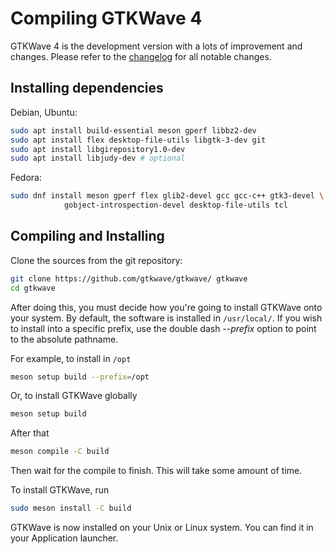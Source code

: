 # Compiling GTKWave 4

GTKWave 4 is the development version with a lots of 
improvement and changes. Please refer to the
[changelog](https://github.com/gtkwave/gtkwave/blob/master/CHANGELOG.md)
for all notable changes.

## Installing dependencies

Debian, Ubuntu:

```bash
sudo apt install build-essential meson gperf libbz2-dev
sudo apt install flex desktop-file-utils libgtk-3-dev git
sudo apt install libgirepository1.0-dev
sudo apt install libjudy-dev # optional
```

Fedora:

```bash
sudo dnf install meson gperf flex glib2-devel gcc gcc-c++ gtk3-devel \
            gobject-introspection-devel desktop-file-utils tcl
```

## Compiling and Installing

Clone the sources from the git repository:

```bash
git clone https://github.com/gtkwave/gtkwave/ gtkwave
cd gtkwave
```

After doing this, you must decide how you're going
to install GTKWave onto your system. By default, the
software is installed in `/usr/local/`. If you wish to
install into a specific prefix, use the double dash
\--*prefix* option to point to the absolute pathname.

For example, to install in `/opt`

```bash
meson setup build --prefix=/opt
```

Or, to install GTKWave globally

```bash
meson setup build
```

After that

```bash
meson compile -C build
```

Then wait for the compile to finish. This will take some amount of time.

To install GTKWave, run

```bash
sudo meson install -C build
```

GTKWave is now installed on your Unix or Linux system. You can
find it in your Application launcher.